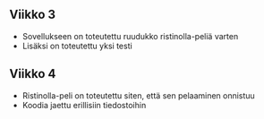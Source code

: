## Viikko 3

- Sovellukseen on toteutettu ruudukko ristinolla-peliä varten
- Lisäksi on toteutettu  yksi testi

## Viikko 4

- Ristinolla-peli on toteutettu siten, että sen pelaaminen onnistuu
- Koodia jaettu erillisiin tiedostoihin
